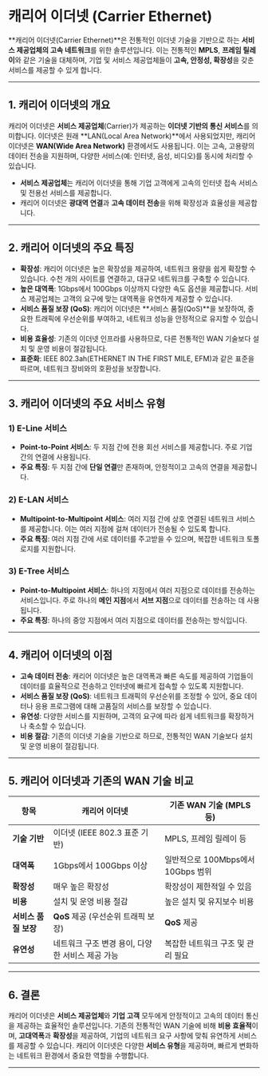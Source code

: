 # 캐리어 이더넷 (Carrier Ethernet)

**캐리어 이더넷(Carrier Ethernet)**은 전통적인 이더넷 기술을 기반으로 하는 **서비스 제공업체의 고속 네트워크**를 위한 솔루션입니다. 이는 전통적인 **MPLS**, **프레임 릴레이**와 같은 기술을 대체하며, 기업 및 서비스 제공업체들이 **고속, 안정성, 확장성**을 갖춘 서비스를 제공할 수 있게 합니다.

---

## 1. 캐리어 이더넷의 개요

캐리어 이더넷은 **서비스 제공업체**(Carrier)가 제공하는 **이더넷 기반의 통신 서비스**를 의미합니다. 이더넷은 원래 **LAN(Local Area Network)**에서 사용되었지만, 캐리어 이더넷은 **WAN(Wide Area Network)** 환경에서도 사용됩니다. 이는 고속, 고용량의 데이터 전송을 지원하며, 다양한 서비스(예: 인터넷, 음성, 비디오)를 동시에 처리할 수 있습니다.

- **서비스 제공업체**는 캐리어 이더넷을 통해 기업 고객에게 고속의 인터넷 접속 서비스 및 전용선 서비스를 제공합니다.
- 캐리어 이더넷은 **광대역 연결**과 **고속 데이터 전송**을 위해 확장성과 효율성을 제공합니다.

---

## 2. 캐리어 이더넷의 주요 특징

- **확장성**: 캐리어 이더넷은 높은 확장성을 제공하여, 네트워크 용량을 쉽게 확장할 수 있습니다. 수천 개의 사이트를 연결하고, 대규모 네트워크를 구축할 수 있습니다.
- **높은 대역폭**: 1Gbps에서 100Gbps 이상까지 다양한 속도 옵션을 제공합니다. 서비스 제공업체는 고객의 요구에 맞는 대역폭을 유연하게 제공할 수 있습니다.
- **서비스 품질 보장 (QoS)**: 캐리어 이더넷은 **서비스 품질(QoS)**을 보장하여, 중요한 트래픽에 우선순위를 부여하고, 네트워크 성능을 안정적으로 유지할 수 있습니다.
- **비용 효율성**: 기존의 이더넷 인프라를 사용하므로, 다른 전통적인 WAN 기술보다 설치 및 운영 비용이 절감됩니다.
- **표준화**: IEEE 802.3ah(ETHERNET IN THE FIRST MILE, EFM)과 같은 표준을 따르며, 네트워크 장비와의 호환성을 보장합니다.

---

## 3. 캐리어 이더넷의 주요 서비스 유형

### 1) **E-Line 서비스**
- **Point-to-Point 서비스**: 두 지점 간에 전용 회선 서비스를 제공합니다. 주로 기업 간의 연결에 사용됩니다.
- **주요 특징**: 두 지점 간에 **단일 연결**만 존재하며, 안정적이고 고속의 연결을 제공합니다.

### 2) **E-LAN 서비스**
- **Multipoint-to-Multipoint 서비스**: 여러 지점 간에 상호 연결된 네트워크 서비스를 제공합니다. 이는 여러 지점에 걸쳐 데이터가 전송될 수 있도록 합니다.
- **주요 특징**: 여러 지점 간에 서로 데이터를 주고받을 수 있으며, 복잡한 네트워크 토폴로지를 지원합니다.

### 3) **E-Tree 서비스**
- **Point-to-Multipoint 서비스**: 하나의 지점에서 여러 지점으로 데이터를 전송하는 서비스입니다. 주로 하나의 **메인 지점**에서 **서브 지점**으로 데이터를 전송하는 데 사용됩니다.
- **주요 특징**: 하나의 중앙 지점에서 여러 지점으로 데이터를 전송하는 방식입니다.

---

## 4. 캐리어 이더넷의 이점

- **고속 데이터 전송**: 캐리어 이더넷은 높은 대역폭과 빠른 속도를 제공하여 기업들이 데이터를 효율적으로 전송하고 인터넷에 빠르게 접속할 수 있도록 지원합니다.
- **서비스 품질 보장 (QoS)**: 네트워크 트래픽의 우선순위를 조정할 수 있어, 중요 데이터나 응용 프로그램에 대해 고품질의 서비스를 보장할 수 있습니다.
- **유연성**: 다양한 서비스를 지원하며, 고객의 요구에 따라 쉽게 네트워크를 확장하거나 축소할 수 있습니다.
- **비용 절감**: 기존의 이더넷 기술을 기반으로 하므로, 전통적인 WAN 기술보다 설치 및 운영 비용이 절감됩니다.

---

## 5. 캐리어 이더넷과 기존의 WAN 기술 비교

| 항목                   | **캐리어 이더넷**                                  | **기존 WAN 기술 (MPLS 등)**                      |
|------------------------|---------------------------------------------------|-------------------------------------------------|
| **기술 기반**          | 이더넷 (IEEE 802.3 표준 기반)                      | MPLS, 프레임 릴레이 등                          |
| **대역폭**             | 1Gbps에서 100Gbps 이상                            | 일반적으로 100Mbps에서 10Gbps 범위             |
| **확장성**             | 매우 높은 확장성                                  | 확장성이 제한적일 수 있음                      |
| **비용**               | 설치 및 운영 비용 절감                            | 높은 설치 및 유지보수 비용                    |
| **서비스 품질 보장**   | **QoS** 제공 (우선순위 트래픽 보장)               | **QoS** 제공                                     |
| **유연성**             | 네트워크 구조 변경 용이, 다양한 서비스 제공 가능 | 복잡한 네트워크 구조 및 관리 필요               |

---

## 6. 결론

캐리어 이더넷은 **서비스 제공업체**와 **기업 고객** 모두에게 안정적이고 고속의 데이터 통신을 제공하는 효율적인 솔루션입니다. 기존의 전통적인 WAN 기술에 비해 **비용 효율적**이며, **고대역폭**과 **확장성**을 제공하여, 기업의 네트워크 요구 사항에 맞춰 유연하게 서비스를 제공할 수 있습니다. 캐리어 이더넷은 다양한 **서비스 유형**을 제공하며, 빠르게 변화하는 네트워크 환경에서 중요한 역할을 수행합니다.

---
